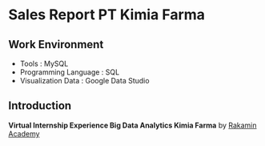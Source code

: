 # Sales Report PT Kimia Farma
## Work Environment
- Tools : MySQL
- Programming Language : SQL
- Visualization Data : Google Data Studio
## Introduction
**Virtual Internship Experience Big Data Analytics Kimia Farma** by [Rakamin Academy](https://www.rakamin.com/)
